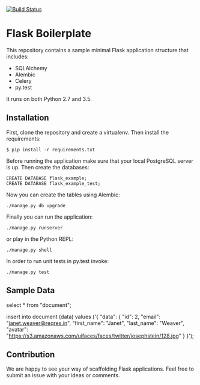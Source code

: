 [![Build Status](https://travis-ci.org/sunscrapers/flask-boilerplate.svg?branch=master)](https://travis-ci.org/sunscrapers/flask-boilerplate)

# Flask Boilerplate

This repository contains a sample minimal Flask application structure that includes:

* SQLAlchemy
* Alembic
* Celery
* py.test

It runs on both Python 2.7 and 3.5.

## Installation

First, clone the repository and create a virtualenv. Then install the requirements:

`$ pip install -r requirements.txt`

Before running the application make sure that your local PostgreSQL server is up. Then create the databases:

```
CREATE DATABASE flask_example;
CREATE DATABASE flask_example_test;
```

Now you can create the tables using Alembic:

`./manage.py db upgrade`

Finally you can run the application:

`./manage.py runserver`

or play in the Python REPL:

`./manage.py shell`

In order to run unit tests in py.test invoke:

`./manage.py test`

## Sample Data

select * from "document";

insert into document (data) values ('{
    "data": {
        "id": 2,
        "email": "janet.weaver@reqres.in",
        "first_name": "Janet",
        "last_name": "Weaver",
        "avatar": "https://s3.amazonaws.com/uifaces/faces/twitter/josephstein/128.jpg"
    }
}');


## Contribution

We are happy to see your way of scaffolding Flask applications. Feel free to submit an issue with your ideas or comments.
